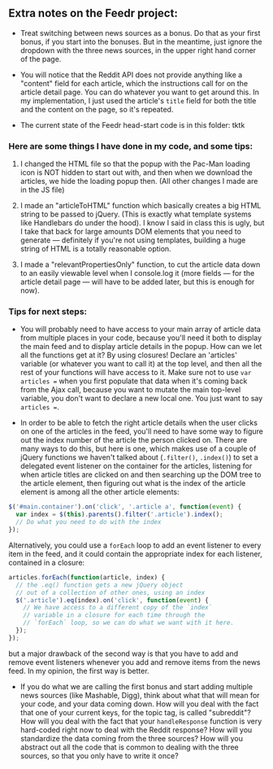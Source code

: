 ## Extra notes on the Feedr project:

- Treat switching between news sources as a bonus. Do that as your first bonus, if you start into the bonuses. But in the meantime, just ignore the dropdown with the three news sources, in the upper right hand corner of the page.

- You will notice that the Reddit API does not provide anything like a "content" field for each article, which the instructions call for on the article detail page. You can do whatever you want to get around this. In my implementation, I just used the article's `title` field for both the title and the content on the page, so it's repeated.

- The current state of the Feedr head-start code is in this folder: tktk

### Here are some things I have done in my code, and some tips:

1. I changed the HTML file so that the popup with the Pac-Man loading icon is NOT hidden to start out with, and then when we download the articles, we hide the loading popup then. (All other changes I made are in the JS file)

2. I made an "articleToHTML" function which basically creates a big HTML string to be passed to jQuery. (This is exactly what template systems like Handlebars do under the hood). I know I said in class this is ugly, but I take that back for large amounts DOM elements that you need to generate — definitely if you're not using templates, building a huge string of HTML is a totally reasonable option.

3. I made a "relevantPropertiesOnly" function, to cut the article data down to an easily viewable level when I console.log it (more fields — for the article detail page — will have to be added later, but this is enough for now).

### Tips for next steps:

- You will probably need to have access to your main array of article data from multiple places in your code, because you'll need it both to display the main feed and to display article details in the popup. How can we let all the functions get at it? By using closures! Declare an 'articles' variable (or whatever you want to call it) at the top level, and then all the rest of your functions will have access to it. Make sure not to use `var articles =` when you first populate that data when it's coming back from the Ajax call, because you want to mutate the main top-level variable, you don't want to declare a new local one. You just want to say `articles =`.

- In order to be able to fetch the right article details when the user clicks on one of the articles in the feed, you'll need to have some way to figure out the index number of the article the person clicked on. There are many ways to do this, but here is one, which makes use of a couple of jQuery functions we haven't talked about (`.filter()`, `.index()`) to set a delegated event listener on the container for the articles, listening for when article titles are clicked on and then searching up the DOM tree to the article element, then figuring out what is the index of the article element is among all the other article elements:

```js
$('#main.container').on('click', '.article a', function(event) {
  var index = $(this).parents().filter('.article').index();
  // Do what you need to do with the index
});
```

Alternatively, you could use a `forEach` loop to add an event listener to every item in the feed, and it could contain the appropriate index for each listener, contained in a closure:

```js
articles.forEach(function(article, index) {
  // the .eq() function gets a new jQuery object 
  // out of a collection of other ones, using an index 
  $('.article').eq(index).on('click', function(event) {
    // We have access to a different copy of the `index` 
    // variable in a closure for each time through the
    // `forEach` loop, so we can do what we want with it here.
  });
});
```
but a major drawback of the second way is that you have to add and remove event listeners whenever you add and remove items from the news feed. In my opinion, the first way is better.

- If you do what we are calling the first bonus and start adding multiple news sources (like Mashable, Digg), think about what that will mean for your code, and your data coming down. How will you deal with the fact that one of your current keys, for the topic tag, is called "subreddit"? How will you deal with the fact that your `handleResponse` function is very hard-coded right now to deal with the Reddit response? How will you standardize the data coming from the three sources? How will you abstract out all the code that is common to dealing with the three sources, so that you only have to write it once?